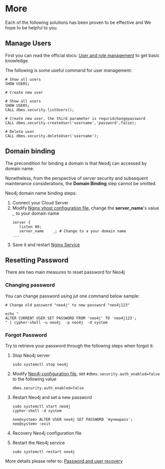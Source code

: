 # More

Each of the following solutions has been proven to be effective and We hope to be helpful to you.

## Manage Users

First you can read the official docs: [User and role management](https://neo4j.com/docs/cypher-manual/current/administration/security/users-and-roles/#administration-security-users) to get basic knowledge.  

The following is some useful command for user management:  

```
# Show all users
SHOW USERS;

# Create new user
```

```
# Show all users
SHOW USERS;
CALL dbms.security.listUsers();

# Create new user, the third parameter is requridchangepassword 
CALL dbms.security.createUser('username','password',false);

# Delete user
CALL dbms.security.deleteUser('username');   
```

## Domain binding

The precondition for binding a domain is that Neo4j can accessed by domain name.

Nonetheless, from the perspective of server security and subsequent maintenance considerations, the **Domain Binding** step cannot be omitted.

Neo4j domain name binding steps:

1. Connect your Cloud Server
2. Modify [Nginx vhost configuration file](/stack-components.md#nginx), change the **server_name**'s value *_* to your domain name
   ```text
   server {
      listen 80;
      server_name    _; # Change to a your domain name
   ...
   ```
3. Save it and restart [Nginx Service](/admin-services.md#nginx)


## Resetting Password

There are two main measures to reset password for Neo4j

### Changing password

You can change password using jut one command below sample:

```
# Change old password "neo4j" to new password "neo4j123"

echo "
ALTER CURRENT USER SET PASSWORD FROM 'neo4j' TO 'neo4j123';
" | cypher-shell -u neo4j  -p neo4j  -d system
```

### Forgot Password

Try to retrieve your password through the following steps when forgot it:

1. Stop Neo4j server
   ```
   sudo systemctl stop neo4j
   ```

2. Modify [Neo4j configuration file](/stack-components.md#neo4j), set `#dbms.security.auth_enabled=false` to the following value
   ```
   dbms.security.auth_enabled=false
   ```

3. Restart Neo4j and set a new password
   ```
   sudo systemctl start neo4j
   cypher-shell -d system
   
   neo@system> ALTER USER neo4j SET PASSWORD 'mynewpass';
   neo@system> :exit
   ```

4. Recovery Neo4j configuration file

5. Restart the Neo4j service
   ```
   sudo systemctl restart neo4j
   ``` 

More details please refer to: [Password and user recovery](https://neo4j.com/docs/operations-manual/current/configuration/password-and-user-recovery/)
